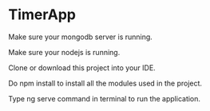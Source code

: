 # TimerApp
Make sure your mongodb server is running.

Make sure your nodejs is running.

Clone or download this project into your IDE.

Do npm install to install all the modules used in the project.

Type ng serve command in terminal to run the application.
                                    
